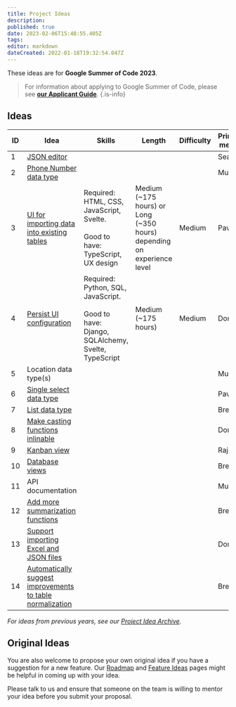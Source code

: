 ```yaml
---
title: Project Ideas
description: 
published: true
date: 2023-02-06T15:48:55.405Z
tags: 
editor: markdown
dateCreated: 2022-01-18T19:32:54.047Z
---
```


These ideas are for **Google Summer of Code 2023**.

> For information about applying to Google Summer of Code, please see [**our Applicant Guide**](/en/community/mentoring/applicant-guide).
{.is-info}

## Ideas

| ID | Idea | Skills | Length | Difficulty | Primary mentor | Secondary mentor |
|---|---|---|---|---|---|---|
| 1 | [JSON editor](./project-ideas/json-editor.md) |  |  |  | Sean | Pavish |
| 2 | [Phone Number data type](/en/community/mentoring/project-ideas/phone-number-data-type) |  |  |  | Mukesh | Rajat |
| 3 | [UI for importing data into existing tables](./project-ideas/ui-import-data-existing-table) | Required: HTML, CSS, JavaScript, Svelte. <br/><br/> Good to have: TypeScript, UX design | Medium (~175 hours) or Long (~350 hours) depending on experience level | Medium | Pavish | Anish |
| 4 | [Persist UI configuration](./project-ideas/persist-ui-configuration) | Required: Python, SQL, JavaScript. <br/><br/> Good to have: Django, SQLAlchemy, Svelte, TypeScript | Medium (~175 hours) | Medium | Dom | Pavish |
| 5 | Location data type(s) |  |  |  | Mukesh | Pavish |
| 6 | [Single select data type](/en/community/mentoring/project-ideas/single-select-data-type) |  |  |  | Pavish | Mukesh |
| 7 | [List data type](/en/community/mentoring/project-ideas/list-data-type) |  |  |  | Brent | Pavish |
| 8 | [Make casting functions inlinable](https://wiki.mathesar.org/e/en/community/mentoring/project-ideas/make-casting-functions-inlinable) |  |  |  | Dom | Brent |
| 9 | [Kanban view](/en/community/mentoring/project-ideas/kanban-view) |  |  |  | Rajat | Brent |
| 10 | [Database views](/en/community/mentoring/project-ideas/db-views) |  |  |  | Brent | Rajat |
| 11 | API documentation |  |  |  | Mukesh | Kriti |
| 12 | [Add more summarization functions](/en/community/mentoring/project-ideas/more-summarizations) |  |  |  | Brent | ??? |
| 13 | [Support importing Excel and JSON files](/en/community/mentoring/project-ideas/import-excel-json-files) |  |  |  | Dom | Anish |
| 14 | [Automatically suggest improvements to table normalization](/en/community/mentoring/project-ideas/auto-suggest-normalization) |  |  |  | Brent | Dom |

*For ideas from previous years, see our [Project Idea Archive](/en/community/mentoring/project-ideas/archive).*

## Original Ideas

You are also welcome to propose your own original idea if you have a suggestion for a new feature. Our [Roadmap](/en/product/roadmap) and [Feature Ideas](/en/product/feature-ideas) pages might be helpful in coming up with your idea.

Please talk to us and ensure that someone on the team is willing to mentor your idea before you submit your proposal.
